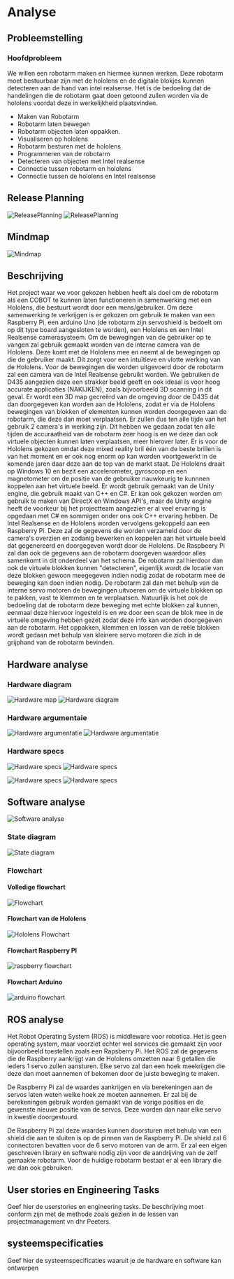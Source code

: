 ﻿# Analyse

## Probleemstelling

### Hoofdprobleem
We willen een robotarm maken en hiermee kunnen werken. Deze robotarm moet bestuurbaar zijn met de hololens en de digitale blokjes kunnen detecteren aan de hand van intel realsense. Het is de bedoeling dat de handelingen die de robotarm gaat doen getoond zullen worden via de hololens voordat deze in werkelijkheid plaatsvinden.
* Maken van Robotarm
* Robotarm laten bewegen
* Robotarm objecten laten oppakken.
* Visualiseren op hololens
* Robotarm besturen met de hololens
* Programmeren van de robotarm
* Detecteren van objecten met Intel realsense
* Connectie tussen  robotarm en hololens
* Connectie tussen de hololens en Intel realsense 
 
## Release Planning
![ReleasePlanning](./img/img_analyse/ReleasePlanning.PNG)
![ReleasePlanning](./img/img_analyse/ReleasePlanning_Details.PNG)

## Mindmap
![Mindmap](./img/img_analyse/Mindmapchart.png)

## Beschrijving
Het project waar we voor gekozen hebben heeft als doel om de robotarm als een COBOT te kunnen laten functioneren in samenwerking met een Hololens, die bestuurt wordt door een mens/gebruiker. Om deze samenwerking te verkrijgen is er gekozen om gebruik te maken van een Raspberry Pi, een arduino Uno (de robotarm zijn servoshield is bedoelt om op dit type board aangesloten te worden), een Hololens en een Intel Realsense camerasysteem.
Om de bewegingen van de gebruiker op te vangen zal gebruik gemaakt worden van de interne camera van de Hololens. Deze komt met de Hololens mee en neemt al de bewegingen op die de gebruiker maakt. Dit zorgt voor een intuïtieve en vlotte werking van de Hololens. Voor de bewegingen die worden uitgevoerd door de robotarm zal een camera van de Intel Realsense gebruikt worden. We gebruiken de D435 aangezien deze een strakker beeld geeft en ook ideaal is voor hoog accurate applicaties (NAKIJKEN), zoals bijvoorbeeld 3D scanning in dit geval. Er wordt een 3D map gecreërd van de omgeving door de D435 dat dan doorgegeven kan worden aan de Hololens, zodat er via de Hololens bewegingen van blokken of elementen kunnen worden doorgegeven aan de robotarm, die deze dan moet verplaatsen.
Er zullen dus ten alle tijde van het gebruik 2 camera's in werking zijn. Dit hebben we gedaan zodat ten alle tijden de accuraatheid van de robotarm zeer hoog is en we deze dan ook virtuele objecten kunnen laten verplaatsen, meer hierover later.
Er is voor de Hololens gekozen omdat deze mixed reality bril één van de beste brillen is van het moment en er ook nog enorm op kan worden voortgewerkt in de komende jaren daar deze aan de top van de markt staat. De Hololens draait op Windows 10 en bezit een accelerometer, gyroscoop en een magnetometer om de positie van de gebruiker nauwkeurig te kunnnen koppelen aan het virtuele beeld. Er wordt gebruik gemaakt van de Unity engine, die gebruik maakt van C++ en C#. Er kan ook gekozen worden om gebruik te maken van DirectX en Windows API's, maar de Unity engine heeft de voorkeur bij het projectteam aangezien er al veel ervaring is opgedaan met C# en sommigen onder ons ook C++ ervaring hebben.
De Intel Realsense en de Hololens worden vervolgens gekoppeld aan een Raspberry Pi. Deze zal de gegevens die worden verzameld door de camera's overzien en zodanig bewerken en koppelen aan het virtuele beeld dat gegenereerd en doorgegeven wordt door de Hololens. De Raspbeery Pi zal dan ook de gegevens aan de robotarm doorgeven waardoor alles samenkomt in dit onderdeel van het schema.
De robotarm zal hierdoor dan ook de virtuele blokken kunnen "detecteren", eigenlijk wordt de locatie van deze blokken gewoon meegegeven indien nodig zodat de robotarm mee de beweging kan doen indien nodig. De robotarm zal dan met behulp van de interne servo motoren de bewegingen uitvoeren om de virtuele blokken op te pakken, vast te klemmen en te verplaatsen. Natuurlijk is het ook de bedoeling dat de robotarm deze beweging met echte blokken zal kunnen, eenmaal deze hiervoor ingesteld is en we door een scan de blok mee in de virtuele omgeving hebben gezet zodat deze info kan worden doorgegeven aan de robotarm. Het oppakken, klemmen en lossen van de reële blokken wordt gedaan met behulp van kleinere servo motoren die zich in de grijphand van de robotarm bevinden.

## Hardware analyse
### Hardware diagram
![Hardware map](./img/img_analyse/Hardwaremap.png)
![Hardware diagram](./img/img_analyse/hardware_spec.jpg)

### Hardware argumentaie
![Hardware argumentatie](./img/img_analyse/argumenatie1.PNG)
![Hardware argumentatie](./img/img_analyse/argumenatie2PNG.PNG)

### Hardware specs
![Hardware specs](./img/img_analyse/deel1.PNG)
![Hardware specs](./img/img_analyse/deel2.PNG)

![Hardware specs](./img/img_analyse/deel3.PNG)
![Hardware specs](./img/img_analyse/deel4.PNG)

## Software analyse
![Software analyse](./img/img_analyse/Softwareanalyse.png)

### State diagram
 ![State diagram](./img/img_analyse/Softwaremap.png)

 ### Flowchart
 #### Volledige flowchart
 ![Flowchart](./img/img_analyse/Flowchart.png)

 #### Flowchart van de Hololens
 ![Hololens Flowchart](./img/img_analyse/HoloLensflow.png)

 #### Flowchart Raspberry PI
 ![raspberry flowchart](./img/img_analyse/Raspberryflow.png)

 #### Flowchart Arduino
 ![arduino flowchart](./img/img_analyse/ArduinoFlow.png)


## ROS analyse
Het Robot Operating System (ROS) is middleware voor robotica. Het is geen operating system, maar voorziet echter wel services die gemaakt zijn voor bijvoorbeeld toestellen zoals een Rapsberry Pi. Het ROS zal de gegevens die de Raspberry aankrijgt van de Hololens omzetten naar 6 getallen die ieders 1 servo zullen aansturen. Elke servo zal dan een hoek meekrijgen die deze dan moet aannemen of bekomen door de juiste beweging te maken.

De Raspberry Pi zal de waardes aankrijgen en via berekeningen aan de servos laten weten welke hoek ze moeten aannemen. Er zal bij de berekeningen gebruik worden gemaakt van de vorige posities en de gewenste nieuwe positie van de servos. Deze worden dan naar elke servo in kwestie doorgestuurd.

De Raspberry Pi zal deze waardes kunnen doorsturen met behulp van een shield die aan te sluiten is op de pinnen van de Raspberry Pi. De shield zal 6 connectoren bevatten voor de 6 servo motoren van de arm. Er zal een eigen geschreven library en software nodig zijn voor de aandrijving van de zelf gemaakte robotarm. Voor de huidige robotarm bestaat er al een library die we dan ook gebruiken.

## User stories en Engineering Tasks
Geef hier de userstories en engineering tasks. De beschrijving moet conform zijn met de methode zoals gezien in de lessen  van projectmanagement vn dhr Peeters.

## systeemspecificaties
Geef hier de systeemspecificaties waaruit je de hardware en software kan ontwerpen